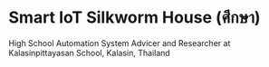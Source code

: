 <h1>Smart IoT Silkworm House (ศึกษา)</h1>
High School Automation System Advicer and Researcher at Kalasinpittayasan School, Kalasin, Thailand<br>
<br>
